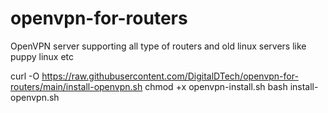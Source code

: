 # openvpn-for-routers
OpenVPN server supporting all type of routers and old linux servers like puppy linux etc


curl -O https://raw.githubusercontent.com/DigitalDTech/openvpn-for-routers/main/install-openvpn.sh
chmod +x openvpn-install.sh
bash install-openvpn.sh
